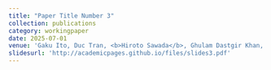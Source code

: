 ```yaml
---
title: "Paper Title Number 3"
collection: publications
category: workingpaper
date: 2025-07-01
venue: 'Gaku Ito, Duc Tran, <b>Hiroto Sawada</b>, Ghulam Dastgir Khan, and Yuichiro Yoshida (2025) "Pain, Attitudes, and (In)action: Divergent Legacies of Herbicidal Warfare in Vietnam."'
slidesurl: 'http://academicpages.github.io/files/slides3.pdf'
---
```

